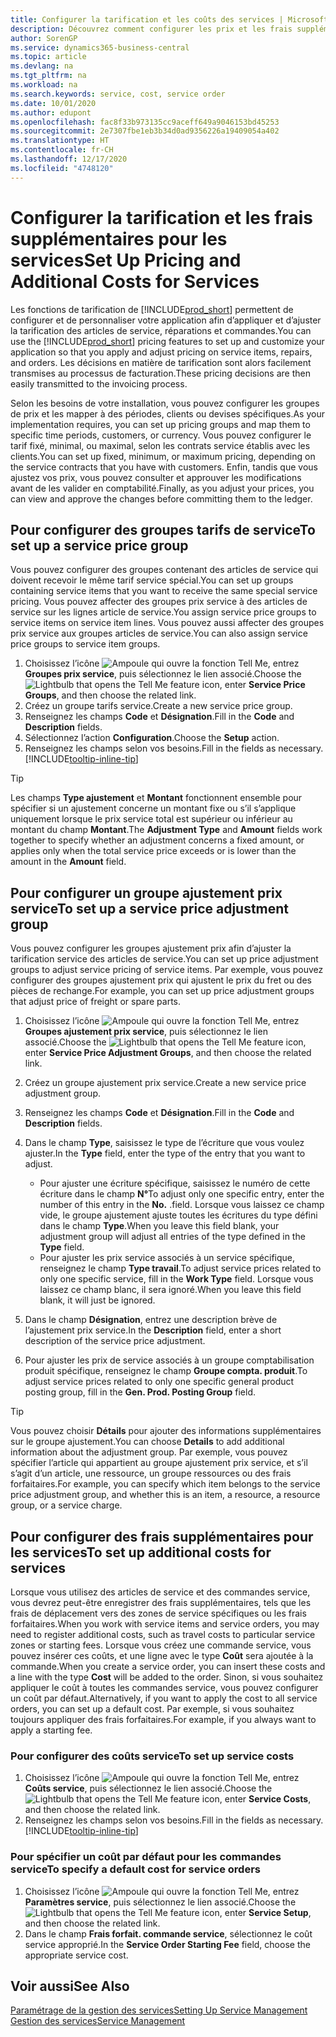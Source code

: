 ```yaml
---
title: Configurer la tarification et les coûts des services | Microsoft Docs
description: Découvrez comment configurer les prix et les frais supplémentaires des services.
author: SorenGP
ms.service: dynamics365-business-central
ms.topic: article
ms.devlang: na
ms.tgt_pltfrm: na
ms.workload: na
ms.search.keywords: service, cost, service order
ms.date: 10/01/2020
ms.author: edupont
ms.openlocfilehash: fac8f33b973135cc9aceff649a9046153bd45253
ms.sourcegitcommit: 2e7307fbe1eb3b34d0ad9356226a19409054a402
ms.translationtype: HT
ms.contentlocale: fr-CH
ms.lasthandoff: 12/17/2020
ms.locfileid: "4748120"
---
```

# <a name="set-up-pricing-and-additional-costs-for-services"></a><span data-ttu-id="b6439-103">Configurer la tarification et les frais supplémentaires pour les services</span><span class="sxs-lookup"><span data-stu-id="b6439-103">Set Up Pricing and Additional Costs for Services</span></span>
<span data-ttu-id="b6439-104">Les fonctions de tarification de [!INCLUDE[prod_short](includes/prod_short.md)] permettent de configurer et de personnaliser votre application afin d’appliquer et d’ajuster la tarification des articles de service, réparations et commandes.</span><span class="sxs-lookup"><span data-stu-id="b6439-104">You can use the [!INCLUDE[prod_short](includes/prod_short.md)] pricing features to set up and customize your application so that you apply and adjust pricing on service items, repairs, and orders.</span></span> <span data-ttu-id="b6439-105">Les décisions en matière de tarification sont alors facilement transmises au processus de facturation.</span><span class="sxs-lookup"><span data-stu-id="b6439-105">These pricing decisions are then easily transmitted to the invoicing process.</span></span>  
  
<span data-ttu-id="b6439-106">Selon les besoins de votre installation, vous pouvez configurer les groupes de prix et les mapper à des périodes, clients ou devises spécifiques.</span><span class="sxs-lookup"><span data-stu-id="b6439-106">As your implementation requires, you can set up pricing groups and map them to specific time periods, customers, or currency.</span></span> <span data-ttu-id="b6439-107">Vous pouvez configurer le tarif fixé, minimal, ou maximal, selon les contrats service établis avec les clients.</span><span class="sxs-lookup"><span data-stu-id="b6439-107">You can set up fixed, minimum, or maximum pricing, depending on the service contracts that you have with customers.</span></span> <span data-ttu-id="b6439-108">Enfin, tandis que vous ajustez vos prix, vous pouvez consulter et approuver les modifications avant de les valider en comptabilité.</span><span class="sxs-lookup"><span data-stu-id="b6439-108">Finally, as you adjust your prices, you can view and approve the changes before committing them to the ledger.</span></span>  

## <a name="to-set-up-a-service-price-group"></a><span data-ttu-id="b6439-109">Pour configurer des groupes tarifs de service</span><span class="sxs-lookup"><span data-stu-id="b6439-109">To set up a service price group</span></span>
<span data-ttu-id="b6439-110">Vous pouvez configurer des groupes contenant des articles de service qui doivent recevoir le même tarif service spécial.</span><span class="sxs-lookup"><span data-stu-id="b6439-110">You can set up groups containing service items that you want to receive the same special service pricing.</span></span> <span data-ttu-id="b6439-111">Vous pouvez affecter des groupes prix service à des articles de service sur les lignes article de service.</span><span class="sxs-lookup"><span data-stu-id="b6439-111">You assign service price groups to service items on service item lines.</span></span> <span data-ttu-id="b6439-112">Vous pouvez aussi affecter des groupes prix service aux groupes articles de service.</span><span class="sxs-lookup"><span data-stu-id="b6439-112">You can also assign service price groups to service item groups.</span></span>  

1. <span data-ttu-id="b6439-113">Choisissez l’icône ![Ampoule qui ouvre la fonction Tell Me](media/ui-search/search_small.png "Dites-moi ce que vous voulez faire"), entrez **Groupes prix service**, puis sélectionnez le lien associé.</span><span class="sxs-lookup"><span data-stu-id="b6439-113">Choose the ![Lightbulb that opens the Tell Me feature](media/ui-search/search_small.png "Tell me what you want to do") icon, enter **Service Price Groups**, and then choose the related link.</span></span>  
2. <span data-ttu-id="b6439-114">Créez un groupe tarifs service.</span><span class="sxs-lookup"><span data-stu-id="b6439-114">Create a new service price group.</span></span>  
3. <span data-ttu-id="b6439-115">Renseignez les champs **Code** et **Désignation**.</span><span class="sxs-lookup"><span data-stu-id="b6439-115">Fill in the **Code** and **Description** fields.</span></span>  
4. <span data-ttu-id="b6439-116">Sélectionnez l’action **Configuration**.</span><span class="sxs-lookup"><span data-stu-id="b6439-116">Choose the **Setup** action.</span></span>  
2. <span data-ttu-id="b6439-117">Renseignez les champs selon vos besoins.</span><span class="sxs-lookup"><span data-stu-id="b6439-117">Fill in the fields as necessary.</span></span> [!INCLUDE[tooltip-inline-tip](includes/tooltip-inline-tip_md.md)]  

 > [!Tip]
 > <span data-ttu-id="b6439-118">Les champs **Type ajustement** et **Montant** fonctionnent ensemble pour spécifier si un ajustement concerne un montant fixe ou s’il s’applique uniquement lorsque le prix service total est supérieur ou inférieur au montant du champ **Montant**.</span><span class="sxs-lookup"><span data-stu-id="b6439-118">The **Adjustment Type** and **Amount** fields work together to specify whether an adjustment concerns a fixed amount, or applies only when the total service price exceeds or is lower than the amount in the **Amount** field.</span></span>  

## <a name="to-set-up-a-service-price-adjustment-group"></a><span data-ttu-id="b6439-119">Pour configurer un groupe ajustement prix service</span><span class="sxs-lookup"><span data-stu-id="b6439-119">To set up a service price adjustment group</span></span>  
<span data-ttu-id="b6439-120">Vous pouvez configurer les groupes ajustement prix afin d’ajuster la tarification service des articles de service.</span><span class="sxs-lookup"><span data-stu-id="b6439-120">You can set up price adjustment groups to adjust service pricing of service items.</span></span> <span data-ttu-id="b6439-121">Par exemple, vous pouvez configurer des groupes ajustement prix qui ajustent le prix du fret ou des pièces de rechange.</span><span class="sxs-lookup"><span data-stu-id="b6439-121">For example, you can set up price adjustment groups that adjust price of freight or spare parts.</span></span>  
  
1. <span data-ttu-id="b6439-122">Choisissez l’icône ![Ampoule qui ouvre la fonction Tell Me](media/ui-search/search_small.png "Dites-moi ce que vous voulez faire"), entrez **Groupes ajustement prix service**, puis sélectionnez le lien associé.</span><span class="sxs-lookup"><span data-stu-id="b6439-122">Choose the ![Lightbulb that opens the Tell Me feature](media/ui-search/search_small.png "Tell me what you want to do") icon, enter **Service Price Adjustment Groups**, and then choose the related link.</span></span>  
2. <span data-ttu-id="b6439-123">Créez un groupe ajustement prix service.</span><span class="sxs-lookup"><span data-stu-id="b6439-123">Create a new service price adjustment group.</span></span>  
3. <span data-ttu-id="b6439-124">Renseignez les champs **Code** et **Désignation**.</span><span class="sxs-lookup"><span data-stu-id="b6439-124">Fill in the **Code** and **Description** fields.</span></span>  
4. <span data-ttu-id="b6439-125">Dans le champ **Type**, saisissez le type de l’écriture que vous voulez ajuster.</span><span class="sxs-lookup"><span data-stu-id="b6439-125">In the **Type** field, enter the type of the entry that you want to adjust.</span></span>  
  
    * <span data-ttu-id="b6439-126">Pour ajuster une écriture spécifique, saisissez le numéro de cette écriture dans le champ **N°**</span><span class="sxs-lookup"><span data-stu-id="b6439-126">To adjust only one specific entry, enter the number of this entry in the **No.**</span></span> <span data-ttu-id="b6439-127">.</span><span class="sxs-lookup"><span data-stu-id="b6439-127">field.</span></span> <span data-ttu-id="b6439-128">Lorsque vous laissez ce champ vide, le groupe ajustement ajuste toutes les écritures du type défini dans le champ **Type**.</span><span class="sxs-lookup"><span data-stu-id="b6439-128">When you leave this field blank, your adjustment group will adjust all entries of the type defined in the **Type** field.</span></span>  
    * <span data-ttu-id="b6439-129">Pour ajuster les prix service associés à un service spécifique, renseignez le champ **Type travail**.</span><span class="sxs-lookup"><span data-stu-id="b6439-129">To adjust service prices related to only one specific service, fill in the **Work Type** field.</span></span> <span data-ttu-id="b6439-130">Lorsque vous laissez ce champ blanc, il sera ignoré.</span><span class="sxs-lookup"><span data-stu-id="b6439-130">When you leave this field blank, it will just be ignored.</span></span>  
  
5. <span data-ttu-id="b6439-131">Dans le champ **Désignation**, entrez une description brève de l’ajustement prix service.</span><span class="sxs-lookup"><span data-stu-id="b6439-131">In the **Description** field, enter a short description of the service price adjustment.</span></span>  
6. <span data-ttu-id="b6439-132">Pour ajuster les prix de service associés à un groupe comptabilisation produit spécifique, renseignez le champ **Groupe compta. produit**.</span><span class="sxs-lookup"><span data-stu-id="b6439-132">To adjust service prices related to only one specific general product posting group, fill in the **Gen. Prod. Posting Group** field.</span></span>

> [!Tip]
> <span data-ttu-id="b6439-133">Vous pouvez choisir **Détails** pour ajouter des informations supplémentaires sur le groupe ajustement.</span><span class="sxs-lookup"><span data-stu-id="b6439-133">You can choose **Details** to add additional information about the adjustment group.</span></span> <span data-ttu-id="b6439-134">Par exemple, vous pouvez spécifier l’article qui appartient au groupe ajustement prix service, et s’il s’agit d’un article, une ressource, un groupe ressources ou des frais forfaitaires.</span><span class="sxs-lookup"><span data-stu-id="b6439-134">For example, you can specify which item belongs to the service price adjustment group, and whether this is an item, a resource, a resource group, or a service charge.</span></span>  

## <a name="to-set-up-additional-costs-for-services"></a><span data-ttu-id="b6439-135">Pour configurer des frais supplémentaires pour les services</span><span class="sxs-lookup"><span data-stu-id="b6439-135">To set up additional costs for services</span></span>
<span data-ttu-id="b6439-136">Lorsque vous utilisez des articles de service et des commandes service, vous devrez peut-être enregistrer des frais supplémentaires, tels que les frais de déplacement vers des zones de service spécifiques ou les frais forfaitaires.</span><span class="sxs-lookup"><span data-stu-id="b6439-136">When you work with service items and service orders, you may need to register additional costs, such as travel costs to particular service zones or starting fees.</span></span> <span data-ttu-id="b6439-137">Lorsque vous créez une commande service, vous pouvez insérer ces coûts, et une ligne avec le type **Coût** sera ajoutée à la commande.</span><span class="sxs-lookup"><span data-stu-id="b6439-137">When you create a service order, you can insert these costs and a line with the type **Cost** will be added to the order.</span></span> <span data-ttu-id="b6439-138">Sinon, si vous souhaitez appliquer le coût à toutes les commandes service, vous pouvez configurer un coût par défaut.</span><span class="sxs-lookup"><span data-stu-id="b6439-138">Alternatively, if you want to apply the cost to all service orders, you can set up a default cost.</span></span> <span data-ttu-id="b6439-139">Par exemple, si vous souhaitez toujours appliquer des frais forfaitaires.</span><span class="sxs-lookup"><span data-stu-id="b6439-139">For example, if you always want to apply a starting fee.</span></span>
  
### <a name="to-set-up-service-costs"></a><span data-ttu-id="b6439-140">Pour configurer des coûts service</span><span class="sxs-lookup"><span data-stu-id="b6439-140">To set up service costs</span></span>
1. <span data-ttu-id="b6439-141">Choisissez l’icône ![Ampoule qui ouvre la fonction Tell Me](media/ui-search/search_small.png "Dites-moi ce que vous voulez faire"), entrez **Coûts service**, puis sélectionnez le lien associé.</span><span class="sxs-lookup"><span data-stu-id="b6439-141">Choose the ![Lightbulb that opens the Tell Me feature](media/ui-search/search_small.png "Tell me what you want to do") icon, enter **Service Costs**, and then choose the related link.</span></span> 
2. <span data-ttu-id="b6439-142">Renseignez les champs selon vos besoins.</span><span class="sxs-lookup"><span data-stu-id="b6439-142">Fill in the fields as necessary.</span></span> [!INCLUDE[tooltip-inline-tip](includes/tooltip-inline-tip_md.md)]  

### <a name="to-specify-a-default-cost-for-service-orders"></a><span data-ttu-id="b6439-143">Pour spécifier un coût par défaut pour les commandes service</span><span class="sxs-lookup"><span data-stu-id="b6439-143">To specify a default cost for service orders</span></span>
1. <span data-ttu-id="b6439-144">Choisissez l’icône ![Ampoule qui ouvre la fonction Tell Me](media/ui-search/search_small.png "Dites-moi ce que vous voulez faire"), entrez **Paramètres service**, puis sélectionnez le lien associé.</span><span class="sxs-lookup"><span data-stu-id="b6439-144">Choose the ![Lightbulb that opens the Tell Me feature](media/ui-search/search_small.png "Tell me what you want to do") icon, enter **Service Setup**, and then choose the related link.</span></span> 
2. <span data-ttu-id="b6439-145">Dans le champ **Frais forfait. commande service**, sélectionnez le coût service approprié.</span><span class="sxs-lookup"><span data-stu-id="b6439-145">In the **Service Order Starting Fee** field, choose the appropriate service cost.</span></span>

## <a name="see-also"></a><span data-ttu-id="b6439-146">Voir aussi</span><span class="sxs-lookup"><span data-stu-id="b6439-146">See Also</span></span>
[<span data-ttu-id="b6439-147">Paramétrage de la gestion des services</span><span class="sxs-lookup"><span data-stu-id="b6439-147">Setting Up Service Management</span></span>](service-setup-service.md)  
[<span data-ttu-id="b6439-148">Gestion des services</span><span class="sxs-lookup"><span data-stu-id="b6439-148">Service Management</span></span>](service-service.md)  
